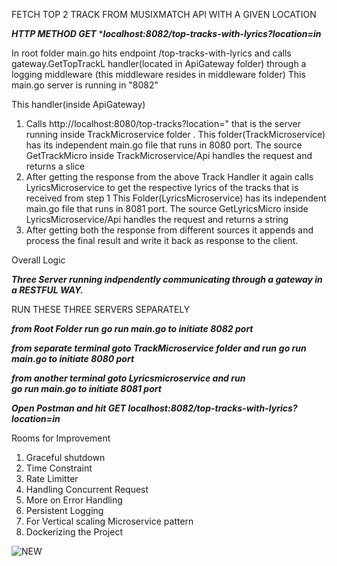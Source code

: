 FETCH TOP 2 TRACK FROM MUSIXMATCH API WITH A GIVEN LOCATION

***HTTP METHOD GET***
****localhost:8082/top-tracks-with-lyrics?location=in***

In root folder main.go hits endpoint /top-tracks-with-lyrics and calls gateway.GetTopTrackL handler(located in ApiGateway folder) through a logging middleware (this middleware resides in middleware folder)
This main.go server is running in "8082"

This handler(inside ApiGateway) 
1. Calls http://localhost:8080/top-tracks?location=" that is the server running inside TrackMicroservice folder .
   This folder(TrackMicroservice) has its independent main.go file that runs in 8080 port. The source GetTrackMicro inside TrackMicroservice/Api handles the request and returns a slice
2. After getting the response from the above Track Handler it again calls LyricsMicroservice to get the respective lyrics of the tracks that is received from step 1
   This Folder(LyricsMicroservice) has its independent main.go file that runs in 8081 port. The source GetLyricsMicro inside LyricsMicroservice/Api handles the request and returns a string
3. After getting both the response from different sources it appends and process the final result and write it back as response to the client.


Overall Logic

***Three Server running indpendently communicating through a gateway in a RESTFUL WAY.***

RUN THESE THREE SERVERS SEPARATELY

***from Root Folder run***
***go run main.go to initiate 8082 port***

***from separate terminal goto TrackMicroservice folder and run***
***go run main.go to initiate 8080 port***

***from another terminal goto Lyricsmicroservice and run***  
***go run main.go to initiate 8081 port***

***Open Postman and hit GET localhost:8082/top-tracks-with-lyrics?location=in***

Rooms for Improvement

1. Graceful shutdown
2. Time Constraint
3. Rate Limitter
4. Handling Concurrent Request
5. More on Error Handling
6. Persistent Logging
7. For Vertical scaling Microservice pattern
8. Dockerizing the Project



![NEW](https://github.com/blacktornado/Projectmicroservice/assets/8749326/de2c2129-73c7-463f-9309-322134900d8f)

 
